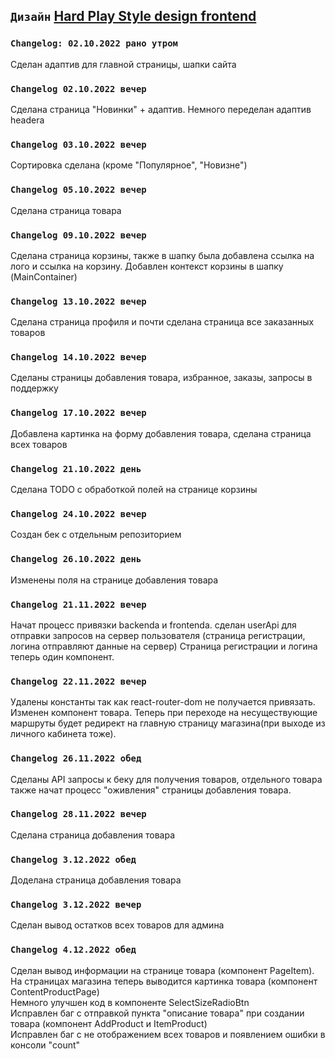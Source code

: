 ## `Дизайн` [Hard Play Style design frontend](https://www.figma.com/file/1MzMsx8iIXiny0JiTU57GC/HARD-STYLE?node-id=0%3A1&t=xyAAhYMgM3C9LVcr-1)
### `Changelog: 02.10.2022 рано утром`
Сделан адаптив для главной страницы, шапки сайта
### `Changelog 02.10.2022 вечер`
Сделана страница "Новинки" + адаптив. Немного переделан адаптив headera
### `Changelog 03.10.2022 вечер`
Сортировка сделана (кроме "Популярное", "Новизне")
### `Changelog 05.10.2022 вечер`
Сделана страница товара
### `Changelog 09.10.2022 вечер`
Сделана страница корзины, также в шапку была добавлена ссылка на лого и ссылка на корзину. Добавлен контекст корзины в шапку (MainContainer)
### `Changelog 13.10.2022 вечер`
Сделана страница профиля и почти сделана страница все заказанных товаров
### `Changelog 14.10.2022 вечер`
Сделаны страницы добавления товара, избранное, заказы, запросы в поддержку
### `Changelog 17.10.2022 вечер`
Добавлена картинка на форму добавления товара, сделана страница всех товаров
### `Changelog 21.10.2022 день`
Сделана TODO с обработкой полей на странице корзины
### `Changelog 24.10.2022 вечер`
Создан бек с отдельным репозиторием
### `Changelog 26.10.2022 день`
Изменены поля на странице добавления товара
### `Changelog 21.11.2022 вечер`
Начат процесс привязки backenda и frontenda.
сделан userApi для отправки запросов на сервер пользователя (страница регистрации, логина отправляют данные на сервер)
Страница регистрации и логина теперь один компонент.
### `Changelog 22.11.2022 вечер`
Удалены константы так как react-router-dom не получается привязать.
Изменен компонент товара.
Теперь при переходе на несуществующие маршруты будет редирект на главную страницу магазина(при выходе из личного кабинета тоже).
### `Changelog 26.11.2022 обед`
Сделаны API запросы к беку для получения товаров, отдельного товара также начат процесс "оживления" страницы добавления товара.
### `Changelog 28.11.2022 вечер`
Сделана страница добавления товара
### `Changelog 3.12.2022 обед`
Доделана страница добавления товара
### `Changelog 3.12.2022 вечер`
Сделан вывод остатков всех товаров для админа
### `Changelog 4.12.2022 обед`
Сделан вывод информации на странице товара (компонент PageItem).
<br>На страницах магазина теперь выводится картинка товара (компонент ContentProductPage)
<br>Немного улучшен код в компоненте SelectSizeRadioBtn
<br>Исправлен баг с отправкой пункта "описание товара" при создании товара (компонент AddProduct и ItemProduct)
<br>Исправлен баг с не отображением всех товаров и появлением ошибки в консоли "count"
